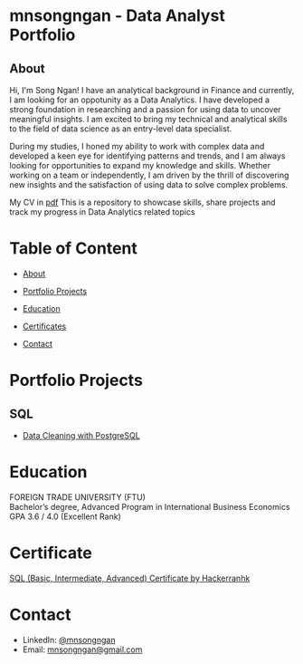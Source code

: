 # mnsongngan - Data Analyst Portfolio
## About
Hi, I'm Song Ngan! I have an analytical background in Finance and currently, I am looking for an oppotunity as a Data Analytics. I have developed a strong foundation in researching and a passion for using data to uncover meaningful insights. I am excited to bring my technical and analytical skills to the field of data science as an entry-level data specialist.

During my studies, I honed my ability to work with complex data and developed a keen eye for identifying patterns and trends, and I am always looking for opportunities to expand my knowledge and skills. Whether working on a team or independently, I am driven by the thrill of discovering new insights and the satisfaction of using data to solve complex problems.

My CV in [pdf](https://drive.google.com/file/d/1fwdwnPP91y19mUYjEDzpv6P83X3LJQ1d/view?usp=drive_link)
This is a repository to showcase skills, share projects and track my progress in Data Analytics related topics

# Table of Content
* [About](https://github.com/mnsongngan/DA-portfolio/blob/main/README.md#about)
* [Portfolio Projects](https://github.com/mnsongngan/DA-portfolio/blob/main/README.md#portfolio-projects)
  
* [Education](https://github.com/mnsongngan/DA-portfolio/blob/main/README.md#education)

* [Certificates](https://github.com/mnsongngan/DA-portfolio/blob/main/README.md#certificates)

* [Contact](https://github.com/mnsongngan/DA-portfolio/blob/main/README.md#contact)

# Portfolio Projects
  ## SQL
* [Data Cleaning with PostgreSQL](https://github.com/mnsongngan/portfolio.project/tree/main/Data%20Cleaning%20with%20PostgreSQL)
  
# Education
FOREIGN TRADE UNIVERSITY (FTU)	            					       
Bachelor’s degree, Advanced Program in International Business Economics 		
GPA 3.6 / 4.0 (Excellent Rank)	

# Certificate
[SQL (Basic, Intermediate, Advanced) Certificate by Hackerranhk](https://www.hackerrank.com/certificates/12de4d090ede)

# Contact
* LinkedIn: [@mnsongngan](https://www.linkedin.com/in/songnganmainu/)
* Email: mnsongngan@gmail.com
